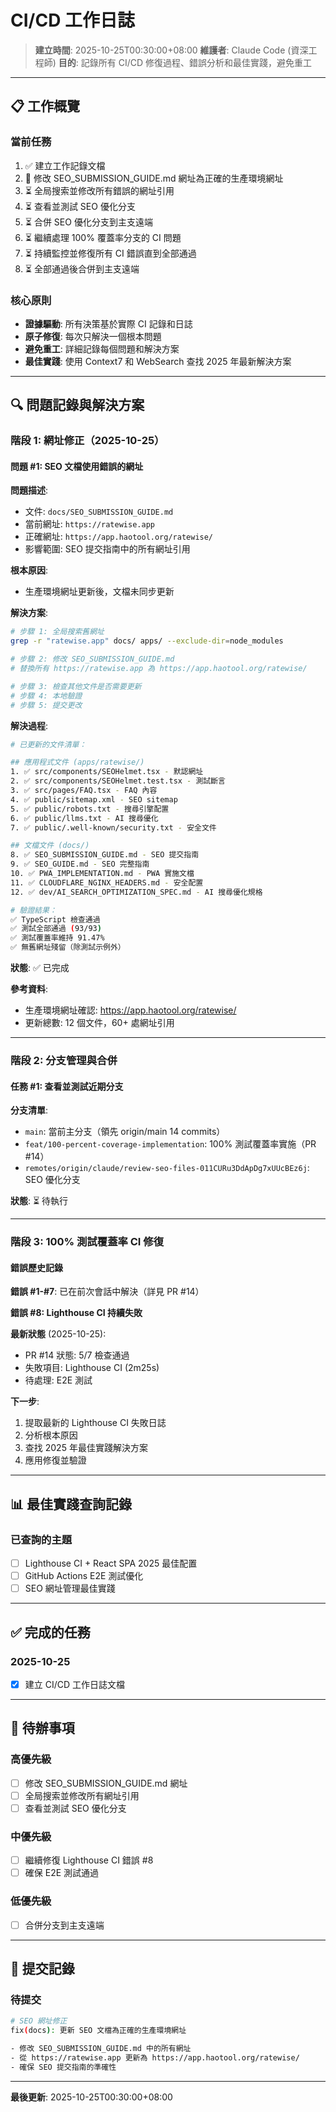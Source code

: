 # CI/CD 工作日誌

> **建立時間**: 2025-10-25T00:30:00+08:00
> **維護者**: Claude Code (資深工程師)
> **目的**: 記錄所有 CI/CD 修復過程、錯誤分析和最佳實踐，避免重工

---

## 📋 工作概覽

### 當前任務

1. ✅ 建立工作記錄文檔
2. 🔄 修改 SEO_SUBMISSION_GUIDE.md 網址為正確的生產環境網址
3. ⏳ 全局搜索並修改所有錯誤的網址引用
4. ⏳ 查看並測試 SEO 優化分支
5. ⏳ 合併 SEO 優化分支到主支遠端
6. ⏳ 繼續處理 100% 覆蓋率分支的 CI 問題
7. ⏳ 持續監控並修復所有 CI 錯誤直到全部通過
8. ⏳ 全部通過後合併到主支遠端

### 核心原則

- **證據驅動**: 所有決策基於實際 CI 記錄和日誌
- **原子修復**: 每次只解決一個根本問題
- **避免重工**: 詳細記錄每個問題和解決方案
- **最佳實踐**: 使用 Context7 和 WebSearch 查找 2025 年最新解決方案

---

## 🔍 問題記錄與解決方案

### 階段 1: 網址修正（2025-10-25）

#### 問題 #1: SEO 文檔使用錯誤的網址

**問題描述**:

- 文件: `docs/SEO_SUBMISSION_GUIDE.md`
- 當前網址: `https://ratewise.app`
- 正確網址: `https://app.haotool.org/ratewise/`
- 影響範圍: SEO 提交指南中的所有網址引用

**根本原因**:

- 生產環境網址更新後，文檔未同步更新

**解決方案**:

```bash
# 步驟 1: 全局搜索舊網址
grep -r "ratewise.app" docs/ apps/ --exclude-dir=node_modules

# 步驟 2: 修改 SEO_SUBMISSION_GUIDE.md
# 替換所有 https://ratewise.app 為 https://app.haotool.org/ratewise/

# 步驟 3: 檢查其他文件是否需要更新
# 步驟 4: 本地驗證
# 步驟 5: 提交更改
```

**解決過程**:

```bash
# 已更新的文件清單：

## 應用程式文件 (apps/ratewise/)
1. ✅ src/components/SEOHelmet.tsx - 默認網址
2. ✅ src/components/SEOHelmet.test.tsx - 測試斷言
3. ✅ src/pages/FAQ.tsx - FAQ 內容
4. ✅ public/sitemap.xml - SEO sitemap
5. ✅ public/robots.txt - 搜尋引擎配置
6. ✅ public/llms.txt - AI 搜尋優化
7. ✅ public/.well-known/security.txt - 安全文件

## 文檔文件 (docs/)
8. ✅ SEO_SUBMISSION_GUIDE.md - SEO 提交指南
9. ✅ SEO_GUIDE.md - SEO 完整指南
10. ✅ PWA_IMPLEMENTATION.md - PWA 實施文檔
11. ✅ CLOUDFLARE_NGINX_HEADERS.md - 安全配置
12. ✅ dev/AI_SEARCH_OPTIMIZATION_SPEC.md - AI 搜尋優化規格

# 驗證結果：
✅ TypeScript 檢查通過
✅ 測試全部通過 (93/93)
✅ 測試覆蓋率維持 91.47%
✅ 無舊網址殘留（除測試示例外）
```

**狀態**: ✅ 已完成

**參考資料**:

- 生產環境網址確認: https://app.haotool.org/ratewise/
- 更新總數: 12 個文件，60+ 處網址引用

---

### 階段 2: 分支管理與合併

#### 任務 #1: 查看並測試近期分支

**分支清單**:

- `main`: 當前主分支（領先 origin/main 14 commits）
- `feat/100-percent-coverage-implementation`: 100% 測試覆蓋率實施（PR #14）
- `remotes/origin/claude/review-seo-files-011CURu3DdApDg7xUUcBEz6j`: SEO 優化分支

**狀態**: ⏳ 待執行

---

### 階段 3: 100% 測試覆蓋率 CI 修復

#### 錯誤歷史記錄

**錯誤 #1-#7**: 已在前次會話中解決（詳見 PR #14）

**錯誤 #8: Lighthouse CI 持續失敗**

**最新狀態** (2025-10-25):

- PR #14 狀態: 5/7 檢查通過
- 失敗項目: Lighthouse CI (2m25s)
- 待處理: E2E 測試

**下一步**:

1. 提取最新的 Lighthouse CI 失敗日誌
2. 分析根本原因
3. 查找 2025 年最佳實踐解決方案
4. 應用修復並驗證

---

## 📊 最佳實踐查詢記錄

### 已查詢的主題

- [ ] Lighthouse CI + React SPA 2025 最佳配置
- [ ] GitHub Actions E2E 測試優化
- [ ] SEO 網址管理最佳實踐

---

## ✅ 完成的任務

### 2025-10-25

- [x] 建立 CI/CD 工作日誌文檔

---

## 🚀 待辦事項

### 高優先級

- [ ] 修改 SEO_SUBMISSION_GUIDE.md 網址
- [ ] 全局搜索並修改所有網址引用
- [ ] 查看並測試 SEO 優化分支

### 中優先級

- [ ] 繼續修復 Lighthouse CI 錯誤 #8
- [ ] 確保 E2E 測試通過

### 低優先級

- [ ] 合併分支到主支遠端

---

## 📝 提交記錄

### 待提交

```bash
# SEO 網址修正
fix(docs): 更新 SEO 文檔為正確的生產環境網址

- 修改 SEO_SUBMISSION_GUIDE.md 中的所有網址
- 從 https://ratewise.app 更新為 https://app.haotool.org/ratewise/
- 確保 SEO 提交指南的準確性
```

---

**最後更新**: 2025-10-25T00:30:00+08:00
